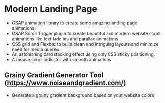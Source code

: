 # Modern Landing Page

- GSAP animation library to create some amazing landing page animations.
- GSAP Scroll Trigger plugin to create beautiful and modern website scroll animations like text fade ins and parallax animations.
- CSS grid and Flexbox to build clean and intriguing layouts and minimize need for media queries.
- An astonishing card stacking effect using only CSS sticky positioning.
- A mouse scroll indicator with smooth animations

## Grainy Gradient Generator Tool (https://www.noiseandgradient.com/)
- Generate a grainy gradient background based on your website colors  


